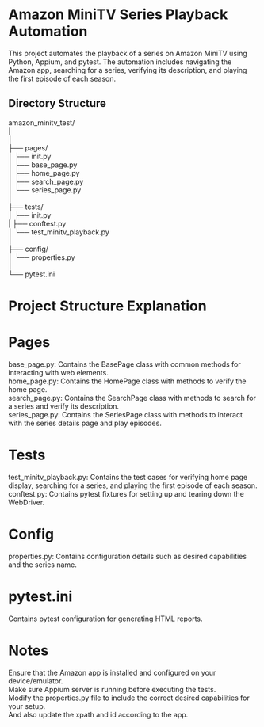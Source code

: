# Amazon MiniTV Series Playback Automation

This project automates the playback of a series on Amazon MiniTV using Python, Appium, and pytest. The automation includes navigating the Amazon app, searching for a series, verifying its description, and playing the first episode of each season.

## Directory Structure

amazon_minitv_test/<br/> 
|<br/>
│<br/>
├── pages/<br/>
│ ├── init.py<br/>
│ ├── base_page.py<br/>
│ ├── home_page.py<br/>
│ ├── search_page.py<br/>
│ └── series_page.py<br/>
│<br/>
├── tests/<br/>
│ ├── init.py<br/>
| ├── conftest.py<br/>
│ └── test_minitv_playback.py<br/>
│<br/>
├── config/<br/>
│ └── properties.py<br/>
│<br/>
└── pytest.ini<br/>


# Project Structure Explanation

# Pages
base_page.py: Contains the BasePage class with common methods for interacting with web elements.<br/>
home_page.py: Contains the HomePage class with methods to verify the home page.<br/>
search_page.py: Contains the SearchPage class with methods to search for a series and verify its description.<br/>
series_page.py: Contains the SeriesPage class with methods to interact with the series details page and play episodes.<br/>

# Tests
test_minitv_playback.py: Contains the test cases for verifying home page display, searching for a series, and playing the first episode of each season.<br/>
conftest.py: Contains pytest fixtures for setting up and tearing down the WebDriver.<br/>

# Config
properties.py: Contains configuration details such as desired capabilities and the series name.<br/>

# pytest.ini
Contains pytest configuration for generating HTML reports.<br/>

# Notes
Ensure that the Amazon app is installed and configured on your device/emulator.<br/>
Make sure Appium server is running before executing the tests.<br/>
Modify the properties.py file to include the correct desired capabilities for your setup.<br/>
And also update the xpath and id according to the app.<br/>
